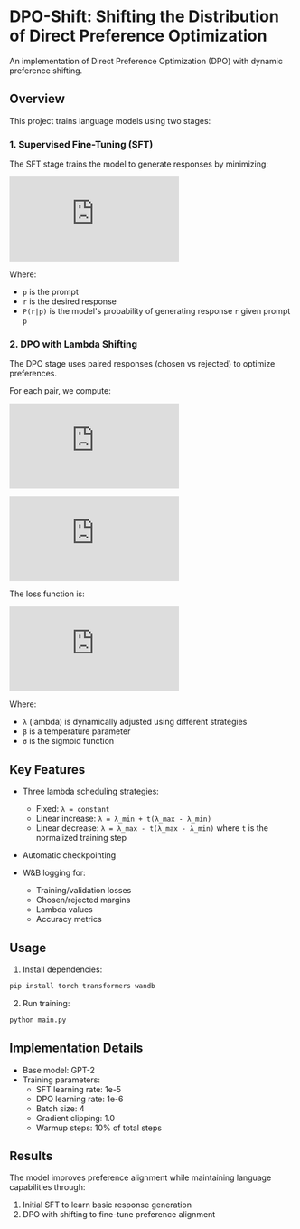 # DPO-Shift: Shifting the Distribution of Direct Preference Optimization

An implementation of Direct Preference Optimization (DPO) with dynamic preference shifting.

## Overview

This project trains language models using two stages:

### 1. Supervised Fine-Tuning (SFT)

The SFT stage trains the model to generate responses by minimizing:

![equation](https://latex.codecogs.com/png.latex?%5Cmathcal%7BL%7D_%7B%5Ctext%7BSFT%7D%7D%20%3D%20-%5Clog%20P%28r%20%5Cmid%20p%29)

Where:
- `p` is the prompt
- `r` is the desired response
- `P(r|p)` is the model's probability of generating response `r` given prompt `p`

### 2. DPO with Lambda Shifting

The DPO stage uses paired responses (chosen vs rejected) to optimize preferences.

For each pair, we compute:

![equation](https://latex.codecogs.com/png.latex?%5CDelta_%7Bchosen%7D%20%3D%20%5Clog%20%5Cfrac%7BP_%7Bpolicy%7D%28r_%7Bchosen%7D%20%5Cmid%20p%29%7D%7BP_%7Bref%7D%28r_%7Bchosen%7D%20%5Cmid%20p%29%7D)

![equation](https://latex.codecogs.com/png.latex?%5CDelta_%7Brejected%7D%20%3D%20%5Clog%20%5Cfrac%7BP_%7Bpolicy%7D%28r_%7Brejected%7D%20%5Cmid%20p%29%7D%7BP_%7Bref%7D%28r_%7Brejected%7D%20%5Cmid%20p%29%7D)

The loss function is:

![equation](https://latex.codecogs.com/png.latex?%5Cmathcal%7BL%7D_%7BDPO%7D%20%3D%20-%5Clog%20%5Csigma%28%5Cbeta%28%5CDelta_%7Bchosen%7D%20-%20%5Clambda%20%5CDelta_%7Brejected%7D%29%29)

Where:
- `λ` (lambda) is dynamically adjusted using different strategies
- `β` is a temperature parameter
- `σ` is the sigmoid function

## Key Features

- Three lambda scheduling strategies:
  - Fixed: `λ = constant`
  - Linear increase: `λ = λ_min + t(λ_max - λ_min)`
  - Linear decrease: `λ = λ_max - t(λ_max - λ_min)`
  where `t` is the normalized training step

- Automatic checkpointing
- W&B logging for:
  - Training/validation losses
  - Chosen/rejected margins
  - Lambda values
  - Accuracy metrics

## Usage

1. Install dependencies:
```bash
pip install torch transformers wandb
```

2. Run training:
```bash
python main.py
```

## Implementation Details

- Base model: GPT-2
- Training parameters:
  - SFT learning rate: 1e-5
  - DPO learning rate: 1e-6
  - Batch size: 4
  - Gradient clipping: 1.0
  - Warmup steps: 10% of total steps

## Results

The model improves preference alignment while maintaining language capabilities through:
1. Initial SFT to learn basic response generation
2. DPO with shifting to fine-tune preference alignment
